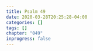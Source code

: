 ```yaml
---
title: Psalm 49
date: 2020-03-28T20:25:28-04:00
categories: []
tags: []
chapter: "049"
inprogress: false
---
```


